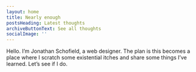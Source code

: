 ```yaml
---
layout: home
title: Nearly enough
postsHeading: Latest thoughts
archiveButtonText: See all thoughts
socialImage: ''
---
```

Hello. I’m Jonathan Schofield, a web designer. The plan is this becomes a place where I scratch some existential itches and share some things I’ve learned. Let’s see if I do.
